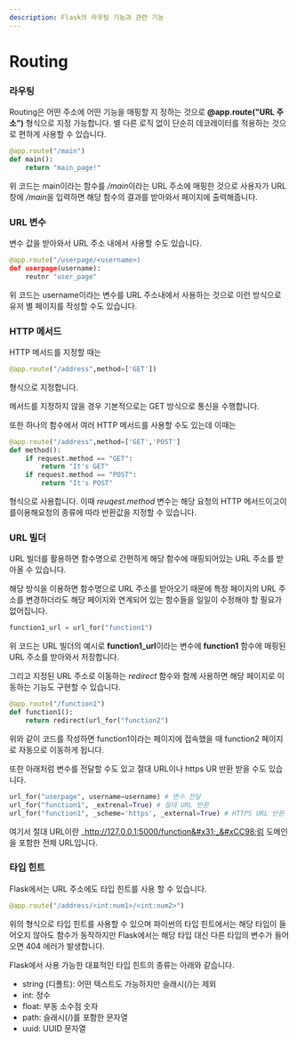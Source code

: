 ```yaml
---
description: Flask의 라우팅 기능과 관련 기능
---
```


# Routing

### 라우팅

Routing은  어떤 주소에 어떤 기능을 매핑할 지 정하는 것으로 **@app.route("URL 주소")** 형식으로 지정 가능합니다. 별 다른 로직 없이 단순히 데코레이터를 적용하는 것으로 편하게 사용할 수 있습니다.

```python
@app.route("/main")
def main():
    return "main_page!"
```

위 코드는 main이라는 함수를 _/mai&#x6E;_&#xC774;라는 URL 주소에 매핑한 것으로 사용자가 URL 창에 _/mai&#x6E;_&#xC744; 입력하면 해당 함수의 결과를 받아와서 페이지에 출력해줍니다.

### URL 변수

변수 값을 받아와서 URL 주소 내에서 사용할 수도 있습니다.

```python
@app.route("/userpage/<username>)
def userpage(username):
    reutnr "user_page"
```

위 코드는 username이라는 변수를 URL 주소내에서 사용하는 것으로 이런 방식으로 유저 별 페이지를 작성할 수도 있습니다.

### HTTP 메서드

HTTP 메서드를 지정할 때는&#x20;

```python
@app.route("/address",method=['GET'])
```

형식으로 지정합니다.

메서드를 지정하지 않을 경우 기본적으로는 GET 방식으로 통신을 수행합니다.

또한 하나의 함수에서 여러 HTTP 메서드를 사용할 수도 있는데 이때는

```python
@app.route("/address",method=['GET','POST']
def method():
    if request.method == "GET":
        return "It's GET"
    if request.method == "POST":
        return "It's POST"
```

형식으로 사용합니다. 이때 _reuqest.method_ 변수는 해당 요청의 HTTP 메서드이고이를이용해요청의 종류에 따라 반환값을 지정할 수 있습니다.

### URL 빌더

URL 빌더를 활용하면 함수명으로 간편하게 해당 함수에 매핑되어있는 URL 주소를 받아올 수 있습니다.

해당 방식을 이용하면 함수명으로  URL 주소를 받아오기 때문에 특정 페이지의 URL 주소를 변경하더라도 해당 페이지와 연계되어 있는 함수들을 일일이 수정해야 할 필요가 없어집니다.

```python
function1_url = url_for("function1")
```

위 코드는 URL 빌더의 예시로 **function1\_url**이라는 변수에 **function1** 함수에 매핑된 URL 주소를 받아와서 저장합니다.

그리고 지정된 URL 주소로 이동하는 _redirect_ 함수와 함께 사용하면 해당 페이지로 이동하는 기능도 구현할 수 있습니다.

```python
@app.route("/function1")
def function1():
    return redirect(url_for("function2")
```

위와 같이 코드를 작성하면 function1이라는 페이지에 접속했을 때 function2 페이지로 자동으로 이동하게 됩니다.

또한 아래처럼 변수를 전달할 수도 있고 절대 URL이나 https UR 반환 받을 수도 있습니다.

```python
url_for("userpage", username=username) # 변수 전달
url_for("function1", _extrenal=True) # 절대 URL 반환
url_for("function1", _scheme='https', _external=True) # HTTPS URL 반환
```

여기서 절대 URL이란 _http://127.0.0.1:5000/function&#x31;_&#xCC98;럼 도메인을 포함한 전체 URL입니다.

### 타입 힌트

Flask에서는 URL 주소에도 타입 힌트를 사용 할 수 있습니다.

```python
@app.route("/address/<int:num1>/<int:num2>")
```

위의 형식으로 타입 힌트를 사용할 수 있으며 파이썬의 타입 힌트에서는 해당 타입이 들어오지 않아도 함수가 동작하지만 Flask에서는 해당 타입 대신 다른 타입의 변수가 들어오면 404 에러가 발생합니다.

Flask에서 사용 가능한 대표적인 타입 힌트의 종류는 아래와 같습니다.

* string (디폴트): 어떤 텍스트도 가능하지만 슬래시(/)는 제외
* int: 정수
* float: 부동 소수점 숫자
* path: 슬래시(/)를 포함한 문자열
* uuid: UUID 문자열

